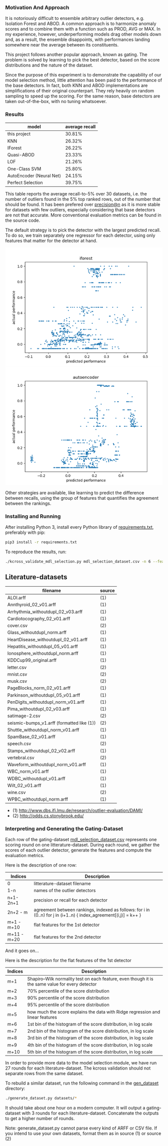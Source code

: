 ### Motivation And Approach

It is notoriously difficult to ensemble arbitrary outlier detectors, e.g. Isolation Forest and ABOD. A common approach is to harmonize anomaly scores and to combine them with a function such as PROD, AVG or MAX. In my experience, however, underperforming models drag other models down and,  as a result, the ensemble disappoints, with performances landing somewhere near the average between its constituents.

This project follows another popular approach, known as gating. The problem is solved by learning to pick the best detector, based on the score distributions and the nature of the dataset.

Since the purpose of this experiment is to demonstrate the capability of our model selection method, little attention has been paid to the performance of the base detectors. In fact, both KNN and ABOD implementations are simplifications of their original counterpart. They rely heavily on random sampling to speed up the scoring.
For the same reason, base detectors are taken out-of-the-box, with no tuning whatsoever. 

### Results

| model | average recall |
| --- | --- |
| this project | 30.81% |
| KNN |  26.32% |
| IForest |  26.22%|
| Quasi-ABOD | 23.33%|
| LOF | 21.26% |
| One-Class SVM |  25.80% |
| AutoEncoder (Neural Net)|  24.15% |
| Perfect Selection | 39.75% |

This table reports the average recall-to-5% over 30 datasets, i.e. the number of outliers found in the 5% top ranked rows, out of the number that should be found. It has been prefered over [precision@n](http://www.dbs.ifi.lmu.de/research/outlier-evaluation/DAMI/) as it is more stable for datasets with few outliers, especially considering that base detectors are not that accurate. More conventional evaluation metrics can be found in the source code.

The default strategy is to pick the detector with the largest predicted recall. To do so, we train separately one regressor for each detector, using only features that matter for the detector at hand. 

<div align="center">
<img src="https://github.com/rom1mouret/assortment/blob/master/iforest_prediction.png">
<img src="https://github.com/rom1mouret/assortment/blob/master/autoencoder_prediction.png">
</div>

Other strategies are available, like learning to predict the difference between recalls, using the group of features that quantifies the agreement between the rankings.

### Installing and Running

After installing Python 3, install every Python library of [requirements.txt](requirements.txt), preferably with pip:

```sh
pip3 install -r requirements.txt
```

To reproduce the results, run:

```sh
./kcross_validate_mdl_selection.py mdl_selection_dataset.csv -n 6 --features 0 2 3 8 9
```
## Literature-datasets
| filename | source |
| --- | --- |
| ALOI.arff | (1) |
| Annthyroid_02_v01.arff | (1) |
| Arrhythmia_withoutdupl_02_v03.arff | (1) |
| Cardiotocography_02_v01.arff | (1) |
| cover.csv | (2) |
| Glass_withoutdupl_norm.arff | (1) |
| HeartDisease_withoutdupl_02_v01.arff | (1) |
| Hepatitis_withoutdupl_05_v01.arff | (1) |
| Ionosphere_withoutdupl_norm.arff | (1) |
| KDDCup99_original.arff | (1) |
| letter.csv | (2) |
| mnist.csv | (2) |
| musk.csv | (2) |
| PageBlocks_norm_02_v01.arff | (1) |
| Parkinson_withoutdupl_05_v01.arff | (1) |
| PenDigits_withoutdupl_norm_v01.arff | (1) |
| Pima_withoutdupl_02_v03.arff | (1) |
| satimage-2.csv | (2) |
| seismic-bumps_v1.arff (formatted like (1)) | (2) |
| Shuttle_withoutdupl_norm_v01.arff | (1) |
| SpamBase_02_v01.arff | (1) |
| speech.csv | (2) |
| Stamps_withoutdupl_02_v02.arff | (1) |
| vertebral.csv | (2) |
| Waveform_withoutdupl_norm_v01.arff | (1) |
| WBC_norm_v01.arff | (1) |
| WDBC_withoutdupl_v01.arff | (1) |
| Wilt_02_v01.arff | (1) |
| wine.csv | (2) |
| WPBC_withoutdupl_norm.arff | (1) |


* (1) http://www.dbs.ifi.lmu.de/research/outlier-evaluation/DAMI/
* (2) http://odds.cs.stonybrook.edu/

### Interpreting and Generating the Gating-Dataset

Each row of the gating-dataset [mdl_selection_dataset.csv](mdl_selection_dataset.csv) represents one scoring round on one litterature-dataset. During each round, we gather the scores of each outlier detector, generate the features and compute the evaluation metrics. 

Here is the description of one row:

| Indices | Description |
| --- | --- |
| 0 | litterature-dataset filename |
| 1-n | names of the outlier detectors |
| n+1-2n+1 | precision or recall for each detector |
| 2n+2 - m| agreement between rankings, indexed as follows: for i in (0..n) for j in (i+1..n) { index_agreement[(i,j)] = k++ } |
| m+1 - m+10 | flat features for the 1st detector |
| m+11 - m+20 | flat features for the 2nd detector |
And it goes on…

Here is the description for the flat features of the 1st detector

| Indices | Description |
| --- | --- |
| m+1 | Shapiro–Wilk normality test on each feature, even though it is the same value for every detector |
| m+2 | 70% percentile of the score distribution |
| m+3 | 90% percentile of the score distribution |
| m+4 | 95% percentile of the score distribution |
| m+5 | how much the score explains the data with Ridge regression and linear features |
| m+6 | 1st bin of the histogram of the score distribution, in log scale |
| m+7 | 2nd bin of the histogram of the score distribution, in log scale |
| m+8 | 3rd bin of the histogram of the score distribution, in log scale |
| m+9 | 4th bin of the histogram of the score distribution, in log scale |
| m+10 | 5th bin of the histogram of the score distribution, in log scale |

In order to provide more data to the model selection module, we have run 27 rounds for each literature-dataset. The kcross validation should not separate rows from the same dataset.

To rebuild a similar dataset, run the following command in the [gen_dataset](gen_dataset) directory:
```sh
./generate_dataset.py datasets/*
```

It should take about one hour on a modern computer. It will output a gating-dataset with 3 rounds for each literature-dataset. Concatenate the outputs to get a higher number of rounds.

Note: generate_dataset.py cannot parse every kind of ARFF or CSV file. If you intend to use your own datasets, format them as in source (1) or source (2)
